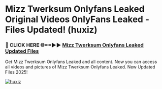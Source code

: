 # Mizz Twerksum Onlyfans Leaked Original Videos 0nlyFans Leaked - Files Updated! (huxiz)

<h3>🔴 CLICK HERE 🌐==►► <a href="https://tinyurl.com/3hn5wdd3" rel="nofollow">Mizz Twerksum Onlyfans Leaked Updated Files</a></h3>

Get Mizz Twerksum Onlyfans Leaked and all content. Now you can access all videos and pictures of Mizz Twerksum Onlyfans Leaked. New Updated Files 2025!

[![huxiz](https://i.imgur.com/4HnBqBT.gif)](https://tinyurl.com/3hn5wdd3)
